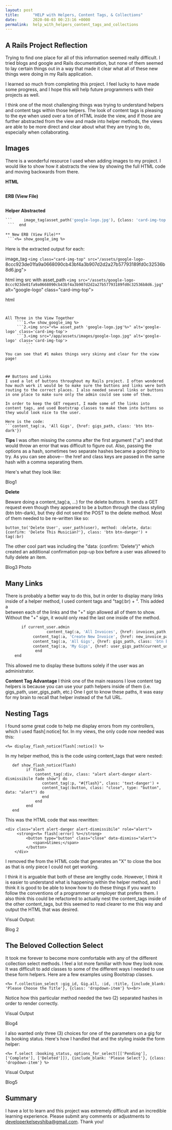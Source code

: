 ```yaml
---
layout: post
title:      "HELP with Helpers, Content Tags, & Collections"
date:       2020-08-03 00:23:16 +0000
permalink:  help_with_helpers_content_tags_and_collections
---
```


## A Rails Project Reflection

Trying to find one place for all of this information seemed really difficult. I tried blogs and google and Rails documentation, but none of them seemed to lay certain things out in a way that made it clear what all of these new things were doing in my Rails application. 

I learned so much from completing this project. I feel lucky to have made some progress, and I hope this will help future programmers with their projects as well. 

I think one of the most challenging things was trying to understand helpers and content tags within those helpers. The look of content tags is pleasing to the eye when used over a ton of HTML inside the view, and if those are further abstracted from the view and made into helper methods, the views are able to be more direct and clear about what they are trying to do, especially when collaborating.

## Images
There is a wonderful resource I used when adding images to my project.  I would like to show how it abstracts the view by showing the full HTML code and moving backwards from there.

**HTML**

```<img src="app/assets/google-logo.jpg" alt="fb-logo" class="card-img-top">
```

**ERB (View File)**
```<img src="<%= asset_path 'fb-logo.png'%>" alt="fb-logo" class="card-img-top">
```

**Helper Abstracted**
```   def show_google_img
```     image_tag(asset_path('google-logo.jpg'), {class: 'card-img-top'})
 ```  end
 
** New ERB (View File)**
 ```<%= show_google_img %>
 ```
 
 Here is the extracted output for each:
 
image_tag 
```<img class="card-img-top" src="/assets/google-logo-```8ccc923de01fa9a0668090cb43bf4a3b907d2d2a27b57793189fd0c32536b8d6.jpg">

html img src with asset_path
```<img src="/assets/google-logo-8ccc923de01fa9a0668090cb43bf4a3b907d2d2a27b57793189fd0c32536b8d6.jpg" ```alt="google-logo" class="card-img-top">

html
```<img src="/app/assets/images/google-logo.jpb" alt="google-logo" class="card-img-top">


All Three in the View Together
     ```1.<%= show_google_img %>
     ```2.<img src="<%= asset_path 'google-logo.jpg'%>" alt='google-logo' class='card-img-top'>
     ```3.<img src="/app/assets/images/google-logo.jpg" alt='google-logo' class='card-img-top'>
		 ```

You can see that #1 makes things very skinny and clear for the view page!



## Buttons and Links
I used a lot of buttons throughout my Rails project. I often wondered how much work it would be to make sure the buttons and links were both routing to the correct places. I also needed several links or buttons in one place to make sure only the admin could see some of them.  

In order to keep the GET request, I made some of the links into content tags, and used Bootstrap classes to make them into buttons so they would look nice to the user.  

Here is the code:
```content_tag(:a, 'All Gigs', {href: gigs_path, class: 'btn btn-dark'})
```

**Tips**
I was often missing the comma after the first argument (":a") and that would throw an error that was difficult to figure out. Also, passing the options as a hash, sometimes two separate hashes became a good thing to try. As you can see above-- the href and class keys are passed in the same hash with a comma separating them. 

Here's what they look like:

Blog1


**Delete**

Beware doing a content_tag(:a, ...) for the delete buttons. It sends a GET request even though they appeared to be a button through the class styling (btn btn-dark), but they did not send the POST to the delete method. Most of them needed to be re-written like so:

```
button_to('Delete User', user_path(user), method: :delete, data: {confirm: 'Delete This Musician?'}, class: 'btn btn-danger') + tag(:br)
```

The other cool part was including the "data: {confirm: 'Delete'}" which created an additional confirmation pop-up box before a user was allowed to fully delete an item. 

Blog3 Photo

## Many Links
There is probably a better way to do this, but in order to display many links inside of a helper method, I used content tags and "tag(:br) + ". This added a <br> between each of the links and the "+" sign allowed all of them to show. Without the "+" sign, it would only read the last one inside of the method. 


```def show_admin_links(current_user)
       if current_user.admin
			      content_tag(:a, 'All Invoices', {href: invoices_path, class: 'btn btn-dark float-left'}) +
            content_tag(:a, 'Create New Invoice', {href: new_invoice_path, class: 'btn btn-dark float-right'}) + tag(:br) +
            content_tag(:a, 'All Gigs', {href: gigs_path, class: 'btn btn-light'}) +
            content_tag(:a, 'My Gigs', {href: user_gigs_path(current_user), class: 'btn btn-light'}) + tag(:br)
			 end
	end
```

This allowed me to display these buttons solely if the user was an administrator.

**Content Tag Advantage**
I think one of the main reasons I love content tag helpers is because you can use your path helpers inside of them (i.e. gigs_path, user_gigs_path, etc.) One I got to know these paths, it was easy for my brain to recall that helper instead of the full URL. 

## Nesting Tags
I found some great code to help me display errors from my controllers, which I used flash[:notice] for. In my views, the only code now needed was this:

```
<%= display_flash_notice(flash[:notice]) %>
```

In my helper method, this is the code using content_tags that were nested:

```
   def show_flash_notice(flash)
         if flash
             content_tag(:div, class: "alert alert-danger alert-dismissibile fade show") do
                content_tag(:p, "#{flash}", class: 'text-danger') + 
                content_tag(:button, class: "close", type: "button", data: "alert") do
                end
             end
         end
   end
```

This was the HTML code that was rewritten:

```
<div class="alert alert-danger alert-dismissibile" role="alert">
     <strong><%= flash[:error] %></strong>
         <button type="button" class="close" data-dismiss="alert">
            <span>&times;</span>
         </button>
	</div>
```

I removed the <span> from the HTML code that generates an "X" to close the box as that is only piece I could not get working.

I think it is arguable that both of these are lengthy code. However, I think it is easier to understand what is happening within the helper method, and I think it is good to be able to know how to do these things if you want to follow the conventions of a programmer or employer that prefers them. I also think this could be refactored to actually nest the content_tags inside of the other content_tags, but this seemed to read clearer to me this way and output the HTML that was desired.

Visual Output:

Blog 2

## The Beloved Collection Select
It took me forever to become more comfortable with any of the different collection select methods. I feel a lot more familiar with how they look now. It was difficult to add classes to some of the different ways I needed to use these form helpers. Here are a few examples using Bootstrap classes.

```
<%= f.collection_select :gig_id, Gig.all, :id, :title, {include_blank: 'Please Choose the Title'}, {class: 'dropdown-item'} %><br>
```

Notice how this particular method needed the two (2) separated hashes in order to render correctly. 

Visual Output

Blog4



I also wanted only three (3) choices for one of the parameters on a gig for its booking status. Here's how I handled that and the styling inside the form helper:

```
<%= f.select :booking_status, options_for_select([['Pending'], ['Complete'], ['Deleted']]), {include_blank: 'Please Select'}, {class: 'dropdown-item'} %>
```

Visual Output

Blog5


## Summary

I have a lot to learn and this project was extremely difficult and an incredible learning experience. Please submit any comments or adjustments to developerkelseyshiba@gmail.com. Thank you!

